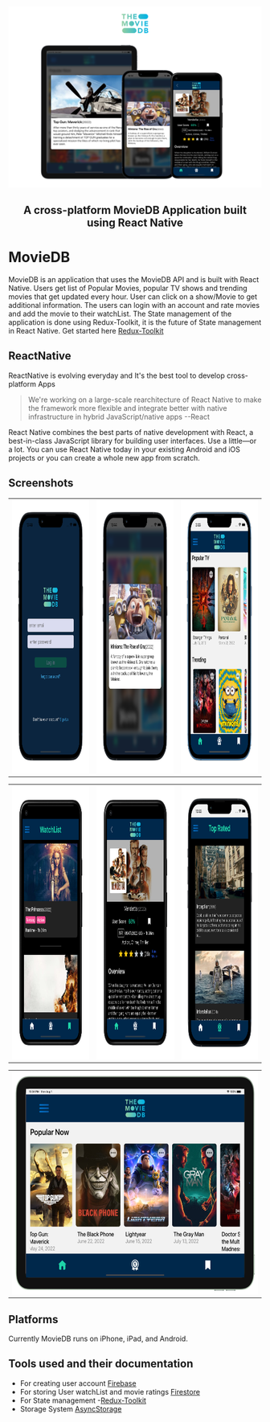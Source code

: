 <p align="center"><img src="Resources/Banner.png" /></p>
<h2 align="center">A cross-platform MovieDB Application built using React Native</h2>

# MovieDB

MovieDB is an application that uses the MovieDB API and is built with React Native. Users get list of Popular Movies, popular TV shows and trending movies that get updated every hour. User can click on a show/Movie to get additional information.
The users can login with an account and rate movies and add the movie to their watchList. The State management of the application is done using Redux-Toolkit, it is the future of State management in React Native. Get started here [Redux-Toolkit](https://redux-toolkit.js.org/) 

## ReactNative

ReactNative is evolving everyday and It's the best tool to develop cross-platform Apps

> We're working on a large-scale rearchitecture of React Native to make the framework more flexible and integrate better with native infrastructure in hybrid JavaScript/native apps --React

React Native combines the best parts of native development with React, a best-in-class JavaScript library for building user interfaces.
Use a little—or a lot. You can use React Native today in your existing Android and iOS projects or you can create a whole new app from scratch.

## Screenshots

<table>
  <tr>
    <td><img src="Resources/Screen1.png" height = "545" width="291.91"></td>
    <td><img src="Resources/Screen2.png" height = "545" width="291.91"></td>
    <td><img src="Resources/Screen7.png" height = "545" width="291.91"></td>
  </tr>
</table>
<table>
  <tr>
    <td><img src="Resources/Screen4.png" height = "545" width="294.43"></td>
    <td><img src="Resources/Screen6.png" height = "545" width="294.43"></td>
    <td><img src="Resources/Screen3.png" height = "545" width="291.91"></td>
  </tr>
</table>
<table>
  <tr>
    <td><img src="Resources/Screen5.png" height = "443.65" width=608.3"></td>
  </tr>
</table>

## Platforms

Currently MovieDB runs on iPhone, iPad, and Android. 

## Tools used and their documentation

- For creating user account [Firebase](https://rnfirebase.io/)
- For storing User watchList and movie ratings [Firestore](https://rnfirebase.io/firestore/usage)
- For State management -[Redux-Toolkit](https://redux-toolkit.js.org/)
- Storage System [AsyncStorage](https://www.npmjs.com/package/@react-native-async-storage/async-storage)
